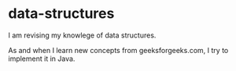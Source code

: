 # data-structures

I am revising my knowlege of data structures. 

As and when I learn new concepts from geeksforgeeks.com, I try to implement it in Java.
